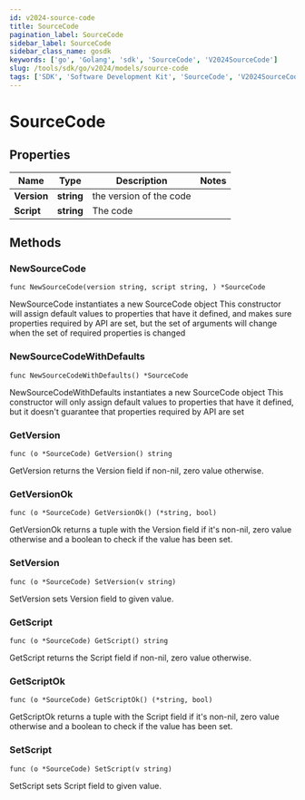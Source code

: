 ```yaml
---
id: v2024-source-code
title: SourceCode
pagination_label: SourceCode
sidebar_label: SourceCode
sidebar_class_name: gosdk
keywords: ['go', 'Golang', 'sdk', 'SourceCode', 'V2024SourceCode']
slug: /tools/sdk/go/v2024/models/source-code
tags: ['SDK', 'Software Development Kit', 'SourceCode', 'V2024SourceCode']
---
```


# SourceCode

## Properties

| Name        | Type       | Description             | Notes |
| ----------- | ---------- | ----------------------- | ----- |
| **Version** | **string** | the version of the code |
| **Script**  | **string** | The code                |

## Methods

### NewSourceCode

`func NewSourceCode(version string, script string, ) *SourceCode`

NewSourceCode instantiates a new SourceCode object This constructor will assign default values to properties that have it defined, and makes sure properties required by API are set, but the set of arguments will change when the set of required properties is changed

### NewSourceCodeWithDefaults

`func NewSourceCodeWithDefaults() *SourceCode`

NewSourceCodeWithDefaults instantiates a new SourceCode object This constructor will only assign default values to properties that have it defined, but it doesn't guarantee that properties required by API are set

### GetVersion

`func (o *SourceCode) GetVersion() string`

GetVersion returns the Version field if non-nil, zero value otherwise.

### GetVersionOk

`func (o *SourceCode) GetVersionOk() (*string, bool)`

GetVersionOk returns a tuple with the Version field if it's non-nil, zero value otherwise and a boolean to check if the value has been set.

### SetVersion

`func (o *SourceCode) SetVersion(v string)`

SetVersion sets Version field to given value.

### GetScript

`func (o *SourceCode) GetScript() string`

GetScript returns the Script field if non-nil, zero value otherwise.

### GetScriptOk

`func (o *SourceCode) GetScriptOk() (*string, bool)`

GetScriptOk returns a tuple with the Script field if it's non-nil, zero value otherwise and a boolean to check if the value has been set.

### SetScript

`func (o *SourceCode) SetScript(v string)`

SetScript sets Script field to given value.
